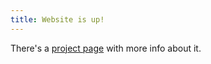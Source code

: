 ```yaml
---
title: Website is up!
---
```

<p>There's a <a href="{% post_url /projects/2023-07-10-alva-vially-fr %}">project page</a> with more info about it.</p>
